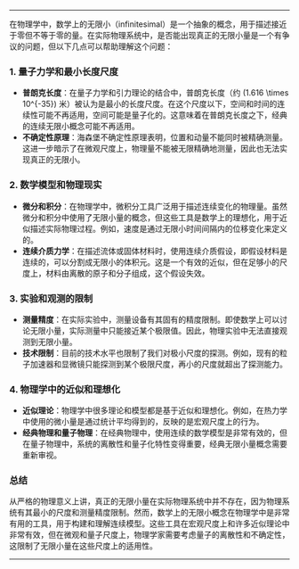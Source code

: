 
---

在物理学中，数学上的无限小（infinitesimal）是一个抽象的概念，用于描述接近于零但不等于零的量。在实际物理系统中，是否能出现真正的无限小量是一个有争议的问题，但以下几点可以帮助理解这个问题：

### 1. **量子力学和最小长度尺度**
   - **普朗克长度**：在量子力学和引力理论的结合中，普朗克长度（约 \(1.616 \times 10^{-35}\) 米）被认为是最小的长度尺度。在这个尺度以下，空间和时间的连续性可能不再适用，空间可能是量子化的。这意味着在普朗克长度之下，经典的连续无限小概念可能不再适用。
   - **不确定性原理**：海森堡不确定性原理表明，位置和动量不能同时被精确测量。这进一步暗示了在微观尺度上，物理量不能被无限精确地测量，因此也无法实现真正的无限小。

### 2. **数学模型和物理现实**
   - **微分和积分**：在物理学中，微积分工具广泛用于描述连续变化的物理量。虽然微分和积分中使用了无限小量的概念，但这些工具是数学上的理想化，用于近似描述实际物理过程。例如，速度是通过无限小时间间隔内的位移变化来定义的。
   - **连续介质力学**：在描述流体或固体材料时，使用连续介质假设，即假设材料是连续的，可以分割成无限小的体积元。这是一个有效的近似，但在足够小的尺度上，材料由离散的原子和分子组成，这个假设失效。

### 3. **实验和观测的限制**
   - **测量精度**：在实际实验中，测量设备有其固有的精度限制。即使数学上可以讨论无限小量，实际测量中只能接近某个极限值。因此，物理实验中无法直接观测到无限小量。
   - **技术限制**：目前的技术水平也限制了我们对极小尺度的探测。例如，现有的粒子加速器和显微镜只能探测到某个极限尺度，再小的尺度就超出了探测能力。

### 4. **物理学中的近似和理想化**
   - **近似理论**：物理学中很多理论和模型都是基于近似和理想化。例如，在热力学中使用的微小量是通过统计平均得到的，反映的是宏观尺度上的行为。
   - **经典物理和量子物理**：在经典物理中，使用连续的数学模型是非常有效的，但在量子物理中，系统的离散性和量子化特性变得重要，经典无限小量概念需要重新审视。

### 总结
从严格的物理意义上讲，真正的无限小量在实际物理系统中并不存在，因为物理系统有其最小的尺度和测量精度限制。然而，数学上的无限小概念在物理学中是非常有用的工具，用于构建和理解连续模型。这些工具在宏观尺度上和许多近似理论中非常有效，但在微观和量子尺度上，物理学家需要考虑量子的离散性和不确定性，这限制了无限小量在这些尺度上的适用性。

---




